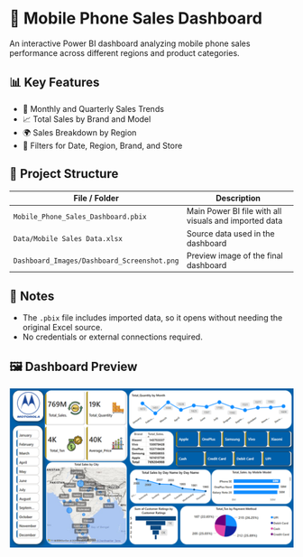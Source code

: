# 📱 Mobile Phone Sales Dashboard

An interactive Power BI dashboard analyzing mobile phone sales performance across different regions and product categories.

## 📊 Key Features

- 📅 Monthly and Quarterly Sales Trends
- 📈 Total Sales by Brand and Model
- 🌍 Sales Breakdown by Region
- 🧮 Filters for Date, Region, Brand, and Store

## 📁 Project Structure

| File / Folder | Description |
|---------------|-------------|
| `Mobile_Phone_Sales_Dashboard.pbix` | Main Power BI file with all visuals and imported data |
| `Data/Mobile Sales Data.xlsx` | Source data used in the dashboard |
| `Dashboard_Images/Dashboard_Screenshot.png` | Preview image of the final dashboard |

## 📎 Notes

- The `.pbix` file includes imported data, so it opens without needing the original Excel source.
- No credentials or external connections required.

## 🖼️ Dashboard Preview

![Dashboard Screenshot](./Dashboard_Images/Dashboard_Screenshot.png)
